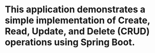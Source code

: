 # This application demonstrates a simple implementation of Create, Read, Update, and Delete (CRUD) operations using Spring Boot.
